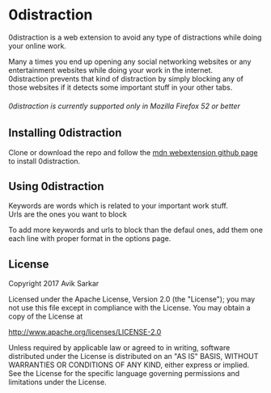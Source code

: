 # 0distraction

0distraction is a web extension to avoid any type of distractions while doing your online work.

Many a times you end up opening any social networking websites or any entertainment websites while doing your work in the internet.
<br>0distraction prevents that kind of distraction by simply blocking any of those websites if it detects some important stuff in your other tabs.

###### 0distraction is currently supported only in Mozilla Firefox 52 or better

## Installing 0distraction

Clone or download the repo and follow the [mdn webextension  github page](https://github.com/mdn/webextensions-examples#installing-an-example) to install 0distraction.

## Using 0distraction

Keywords are words which is related to your important work stuff.
<br>Urls are the ones you want to block

To add more keywords and urls to block than the defaul ones, add them one each line with proper format in the options page.

## License

Copyright 2017 Avik Sarkar

   Licensed under the Apache License, Version 2.0 (the "License");
   you may not use this file except in compliance with the License.
   You may obtain a copy of the License at

  http://www.apache.org/licenses/LICENSE-2.0

   Unless required by applicable law or agreed to in writing, software
   distributed under the License is distributed on an "AS IS" BASIS,
   WITHOUT WARRANTIES OR CONDITIONS OF ANY KIND, either express or implied.
   See the License for the specific language governing permissions and
limitations under the License.
